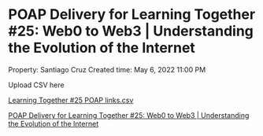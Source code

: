 # POAP Delivery for Learning Together #25: Web0 to Web3 | Understanding the Evolution of the Internet

Property: Santiago Cruz 
Created time: May 6, 2022 11:00 PM

Upload CSV here

[Learning Together #25 POAP links.csv](POAP%20Delivery%20for%20Learning%20Together%20#25%20Web0%20to%20We%203e9e0aa4c4fa44a4b16ce243e5827e64/Learning_Together_25_POAP_links.csv)

[POAP Delivery for Learning Together #25: Web0 to Web3 | Understanding the Evolution of the Internet](POAP%20Delivery%20for%20Learning%20Together%20#25%20Web0%20to%20We%203e9e0aa4c4fa44a4b16ce243e5827e64/POAP%20Delivery%20for%20Learning%20Together%20#25%20Web0%20to%20We%205042485ad57c4edc95efe9ed54efb0ab.csv)